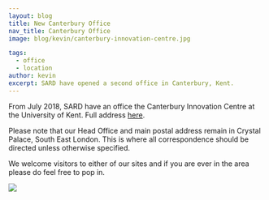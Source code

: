 ```yaml
---
layout: blog
title: New Canterbury Office
nav_title: Canterbury Office
image: blog/kevin/canterbury-innovation-centre.jpg

tags:
  - office
  - location
author: kevin
excerpt: SARD have opened a second office in Canterbury, Kent.
---
```

From July 2018, SARD have an office the Canterbury Innovation Centre at the University of Kent. Full address <a href="http://www.canterburyinnovationcentre.co.uk/pages/location.php">here</a>.

Please note that our Head Office and main postal address remain in Crystal Palace, South East London. This is where all correspondence should be directed unless otherwise specified.

We welcome visitors to either of our sites and if you are ever in the area please do feel free to pop in.


<div class='row'>
  <div class='col-xs-12 col-sm-8 thumbnail'>
    <img src='http://www.canterburyinnovationcentre.co.uk/wp-content/themes/cic2010/imgs/canterbury-innovation-centre.jpg'/>
  </div>
</div>    


